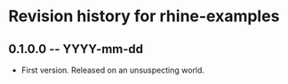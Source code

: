 # Revision history for rhine-examples

## 0.1.0.0  -- YYYY-mm-dd

* First version. Released on an unsuspecting world.

